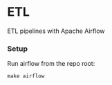 # ETL
ETL pipelines with Apache Airflow

### Setup
Run airflow from the repo root:
```
make airflow
```
